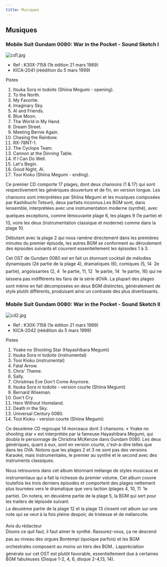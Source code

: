 ```yaml
---
title: Musiques
---
```


Musiques
--------


### Mobile Suit Gundam 0080: War in the Pocket - Sound Sketch I


![cd1.jpg](/images/stories/saga/gundam0080/images/cd1.jpg)


* Ref : K30X-7158 (1è édition 21 mars 1989)
* KICA-2041 (réédition du 5 mars 1999)


Pistes


1. Itsuka Sora ni todoite (Shiina Megumi - opening).
2. To the North.
3. My Favorite.
4. Imaginary Sky.
5. Al and Friends.
6. Blue Moon.
7. The World in My Hand.
8. Dream Street.
9. Meeting Bernie Again.
10. Chasing the Rainbow.
11. RX-78NT-1.
12. The Cyclops Team.
13. Cannon at the Dinning Table.
14. If I Can Do Well.
15. Let's Begin.
16. Good Night, Al.
17. Tooi Kioku (Shiina Megumi - ending).


Ce premier CD comporte 17 plages, dont deux chansons (1 & 17) qui sont respectivement les génériques douverture et de fin, en version longue. Les chansons sont interprétées par Shiina Megumi et les musiques composées par Kashibuchi Tetsurô, deux parfaits inconnus.Les BGM sont, dans lensemble, interprétées avec une instrumentation moderne (synthé), avec quelques exceptions, comme lémouvante plage 6, les plages 9 (1e partie) et 13, voire les deux (instrumentation classique et moderne) comme dans la plage 10. 


Débutant avec la plage 2 qui nous ramène directement dans les premières minutes du premier épisode, les autres BGM se conforment au déroulement des épisodes suivants et couvrent essentiellement les épisodes 1 à 3.


Cet OST de Gundam 0080 est en fait un étonnant cocktail de mélodies dynamiques (2è partie de la plage 4), dramatiques (6), comiques (5, 14  2e partie), angoissantes (2, 4  1e partie, 11, 12  1e partie, 14  1e partie, 16) qui ne laissera pas indifférents les fans de la série dOVA. La plupart des plages sont même en fait décomposées en deux BGM distinctes, généralement de style plutôt différents, produisant ainsi un contraste des plus divertissants.


### Mobile Suit Gundam 0080: War in the Pocket - Sound Sketch II


![cd2.jpg](/images/stories/saga/gundam0080/images/cd2.jpg)


* Ref : K30X-7158 (1e édition 21 mars 1989)
* KICA-2042 (réédition du 5 mars 1999)


Pistes


1. Yoake no Shooting Star (Hayashibara Megumi)
2. Itsuka Sora ni todoite (instrumental)
3. Tooi Kioku (instrumental)
4. Fatal Arrow.
5. Chris' Theme.
6. Sally.
7. Christmas Eve Don't Come Anymore.
8. Itsuka Sora ni todoite - version courte (Shiina Megumi)
9. Bernard Wiseman.
10. Don't Cry.
11. Hero Without Homeland.
12. Death in the Sky.
13. Universal Century 0080.
14. Tooi Kioku - version courte (Shiina Megumi)


Ce deuxième CD regroupe 14 morceaux dont 3 chansons. « Yoake no shooting star » est interprétée par la fameuse Hayashibara Megumi, qui doubla le personnage de Christina McKenzie dans Gundam 0080. Les deux génériques, quant à eux, sont en version courte, c'est-à-dire telles que dans les OVA. Notons que les plages 2 et 3 ne sont pas des versions Karaoké, mais instrumentales, le premier au synthé et le second avec des instruments classiques.


Nous retrouvons dans cet album létonnant mélange de styles musicaux et instrumentaux qui a fait la richesse du premier volume. Cet album couvre toutefois les trois derniers épisodes et comportent des plages nettement plus tournées vers le dramatique que vers laction (plages 4, 10, 11  1e partie). On notera, en deuxième partie de la plage 5, la BGM qui sert pour les trailers de lépisode suivant.  
La deuxième partie de la plage 12 et la plage 13 closent cet album sur une note qui se veut à la fois pleine despoir, de tristesse et de mélancolie.  
  
Avis du rédacteur   
Disons ce quil faut, il faut aimer le synthé. Rassurez-vous, ça ne descend pas au niveau des orgues Bontempi (quoique parfois) et les BGM orchestrales composent au moins un tiers des BGM.. Lappréciation générale sur cet OST est plutôt favorable, essentiellement due à certaines BGM fabuleuses (Disque 1-2, 4, 6, disque 2-4,13, 14).

